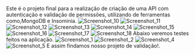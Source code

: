 Este é o projeto final para a realização de criação de uma API com autenticação e validação de permissões, utilizando de ferramentas como,MongoDB e Insominia.
![Screenshot_10](https://github.com/BenficaS/Api_FinalAutenticacao/assets/107698702/8578afd3-8997-4cf6-a0de-d41d611b6287)
![Screenshot_11](https://github.com/BenficaS/Api_FinalAutenticacao/assets/107698702/b5b39567-d743-4988-add3-1ea6fb446961)
![Screenshot_12](https://github.com/BenficaS/Api_FinalAutenticacao/assets/107698702/ca501616-aed6-4424-b7cb-791c6978fbb6)
![Screenshot_13](https://github.com/BenficaS/Api_FinalAutenticacao/assets/107698702/9d116a5b-aa6f-4f63-8912-9d717f08f68e)
![Screenshot_14](https://github.com/BenficaS/Api_FinalAutenticacao/assets/107698702/ba18f30d-4dba-4aa6-9827-bb8d8dde4c2f)
![Screenshot_15](https://github.com/BenficaS/Api_FinalAutenticacao/assets/107698702/2c25c969-b4a7-4c5e-89f9-427912e77bb6)
![Screenshot_16](https://github.com/BenficaS/Api_FinalAutenticacao/assets/107698702/d8eff97b-8cb8-4b58-879d-14d8beec1282)
![Screenshot_17](https://github.com/BenficaS/Api_FinalAutenticacao/assets/107698702/2f8a544f-7f54-468b-a924-3463f3912a6f)
![Screenshot_18](https://github.com/BenficaS/Api_FinalAutenticacao/assets/107698702/84c0f427-152f-41bb-bbd5-22947ea7f0c9)
Abaixo veremos testes feitos na aplicação.
![Screenshot_1](https://github.com/BenficaS/Api_FinalAutenticacao/assets/107698702/57ac7c60-7bb5-4cc3-ac90-698a5cbc7c1d)
![Screenshot_2](https://github.com/BenficaS/Api_FinalAutenticacao/assets/107698702/8fdece54-2b81-452d-aec7-f99349100728)
![Screenshot_4](https://github.com/BenficaS/Api_FinalAutenticacao/assets/107698702/7ab66f53-5e07-453d-bcfa-e74ca651dd97)
![Screenshot_5](https://github.com/BenficaS/Api_FinalAutenticacao/assets/107698702/4a726132-9ca1-40de-9ee0-1c6a2959811b)
E assim findamos nosso projeto de validação!.
